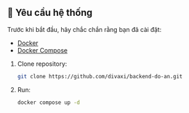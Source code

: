 ## 🚀 Yêu cầu hệ thống

Trước khi bắt đầu, hãy chắc chắn rằng bạn đã cài đặt:

- [Docker](https://www.docker.com/)
- [Docker Compose](https://docs.docker.com/compose/)


1. Clone repository:

   ```bash
   git clone https://github.com/divaxi/backend-do-an.git


2. Run:

   ```bash
   docker compose up -d
